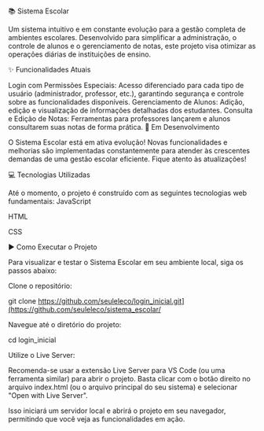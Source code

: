 📚 Sistema Escolar

Um sistema intuitivo e em constante evolução para a gestão completa de ambientes escolares. Desenvolvido para simplificar a administração, o controle de alunos e o gerenciamento de notas, este projeto visa otimizar as operações diárias de instituições de ensino.

✨ Funcionalidades Atuais

Login com Permissões Especiais: Acesso diferenciado para cada tipo de usuário (administrador, professor, etc.), garantindo segurança e controle sobre as funcionalidades disponíveis.
Gerenciamento de Alunos: Adição, edição e visualização de informações detalhadas dos estudantes.
Consulta e Edição de Notas: Ferramentas para professores lançarem e alunos consultarem suas notas de forma prática.
🚀 Em Desenvolvimento

O Sistema Escolar está em ativa evolução! Novas funcionalidades e melhorias são implementadas constantemente para atender às crescentes demandas de uma gestão escolar eficiente. Fique atento às atualizações!

💻 Tecnologias Utilizadas

Até o momento, o projeto é construído com as seguintes tecnologias web fundamentais:
JavaScript

HTML

CSS

▶️ Como Executar o Projeto

Para visualizar e testar o Sistema Escolar em seu ambiente local, siga os passos abaixo:

Clone o repositório:


git clone https://github.com/seuleleco/login_inicial.git](https://github.com/seuleleco/sistema_escolar/


Navegue até o diretório do projeto:


cd login_inicial


Utilize o Live Server:

Recomenda-se usar a extensão Live Server para VS Code (ou uma ferramenta similar) para abrir o projeto. Basta clicar com o botão direito no arquivo index.html (ou o arquivo principal do seu sistema) e selecionar "Open with Live Server".

Isso iniciará um servidor local e abrirá o projeto em seu navegador, permitindo que você veja as funcionalidades em ação.
